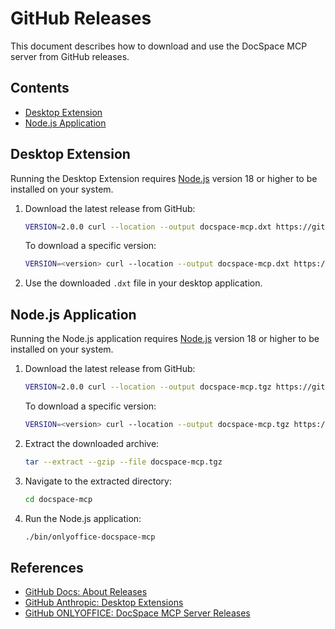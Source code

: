 # GitHub Releases

This document describes how to download and use the DocSpace MCP server from
GitHub releases.

## Contents

- [Desktop Extension](#desktop-extension)
- [Node.js Application](#nodejs-application)

## Desktop Extension

Running the Desktop Extension requires [Node.js] version 18 or higher to be
installed on your system.

1. Download the latest release from GitHub:

    ```sh
    VERSION=2.0.0 curl --location --output docspace-mcp.dxt https://github.com/ONLYOFFICE/docspace-mcp/releases/v$VESION/download/onlyoffice-docspace-mcp-$VERSION.dxt
    ```

    To download a specific version:

    ```sh
    VERSION=<version> curl --location --output docspace-mcp.dxt https://github.com/ONLYOFFICE/docspace-mcp/releases/v$VESION/download/onlyoffice-docspace-mcp-$VERSION.dxt
    ```

2. Use the downloaded `.dxt` file in your desktop application.

## Node.js Application

Running the Node.js application requires [Node.js] version 18 or higher to be
installed on your system.

1. Download the latest release from GitHub:

    ```sh
    VERSION=2.0.0 curl --location --output docspace-mcp.tgz https://github.com/ONLYOFFICE/docspace-mcp/releases/v$VESION/download/onlyoffice-docspace-mcp-$VERSION.tgz
    ```

    To download a specific version:

    ```sh
    VERSION=<version> curl --location --output docspace-mcp.tgz https://github.com/ONLYOFFICE/docspace-mcp/releases/v$VERSION/download/onlyoffice-docspace-mcp-$VERSION.tgz
    ```

2. Extract the downloaded archive:

    ```sh
    tar --extract --gzip --file docspace-mcp.tgz
    ```

3. Navigate to the extracted directory:

    ```sh
    cd docspace-mcp
    ```

4. Run the Node.js application:

    ```sh
    ./bin/onlyoffice-docspace-mcp
    ```

## References

- [GitHub Docs: About Releases]
- [GitHub Anthropic: Desktop Extensions]
- [GitHub ONLYOFFICE: DocSpace MCP Server Releases]

<!-- Footnotes -->

[Node.js]: https://nodejs.org/

[GitHub Docs: About Releases]: https://docs.github.com/en/repositories/releasing-projects-on-github/about-releases
[GitHub Anthropic: Desktop Extensions]: https://github.com/anthropics/dxt/
[GitHub ONLYOFFICE: DocSpace MCP Server Releases]: https://github.com/ONLYOFFICE/docspace-mcp/releases/
